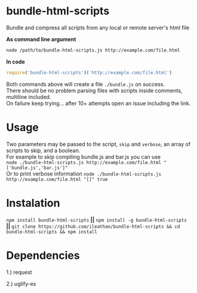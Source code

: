 # bundle-html-scripts

Bundle and compress all scripts from any local or remote server's html file

**As command line argument**
```bash
node /path/to/bundle-html-scripts.js http://example.com/file.html
```

**In code**
```javascript
require('bundle-html-scripts')('http://example.com/file.html')
```

Both commands above will create a file `./bundle.js` on success.   
There should be no problem parsing files with scripts inside comments, multiline included.   
On failure keep trying... after 10+ attempts open an issue including the link.

# Usage

Two parameters may be passed to the script, `skip` and `verbose`, an array of scripts to skip, and a boolean.   
For example to skip compiling bundle.js and bar.js you can use    
```node ./bundle-html-scripts.js http://example.com/file.html "['bundle.js','bar.js']"```     
Or to print verbose information `node ./bundle-html-scripts.js http://example.com/file.html "[]" true`

# Instalation

`npm install bundle-html-scripts` **||** `npm install -g bundle-html-scripts`  
**||** `git clone https://github.com/ileathan/bundle-html-scripts && cd bundle-html-scripts && npm install`

# Dependencies

1.) request

2.) uglify-es
